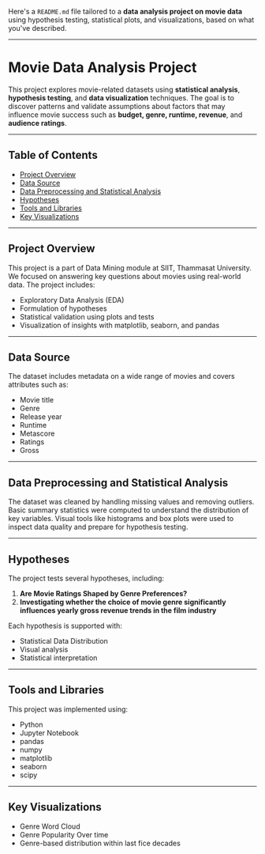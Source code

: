 Here's a `README.md` file tailored to a **data analysis project on movie data** using hypothesis testing, statistical plots, and visualizations, based on what you've described.

---

# Movie Data Analysis Project

This project explores movie-related datasets using **statistical analysis**, **hypothesis testing**, and **data visualization** techniques. The goal is to discover patterns and validate assumptions about factors that may influence movie success such as **budget, genre, runtime, revenue**, and **audience ratings**.

---

## Table of Contents

* [Project Overview](#project-overview)
* [Data Source](#data-source)
* [Data Preprocessing and Statistical Analysis](#data-preprocessing-and-statistical-analysis)
* [Hypotheses](#hypotheses)
* [Tools and Libraries](#tools-and-libraries)
* [Key Visualizations](#key-visualizations)
  
---

## Project Overview

This project is a part of Data Mining module at SIIT, Thammasat University. We focused on answering key questions about movies using real-world data. The project includes:

* Exploratory Data Analysis (EDA)
* Formulation of hypotheses
* Statistical validation using plots and tests
* Visualization of insights with matplotlib, seaborn, and pandas

---

## Data Source

The dataset includes metadata on a wide range of movies and covers attributes such as:

* Movie title
* Genre
* Release year
* Runtime
* Metascore
* Ratings
* Gross

---

## Data Preprocessing and Statistical Analysis

The dataset was cleaned by handling missing values and removing outliers. Basic summary statistics were computed to understand the distribution of key variables. Visual tools like histograms and box plots were used to inspect data quality and prepare for hypothesis testing.

---

## Hypotheses

The project tests several hypotheses, including:

1. **Are Movie Ratings Shaped by Genre Preferences?**
2. **Investigating whether the choice of movie genre significantly influences yearly gross revenue trends in the film industry**

Each hypothesis is supported with:

* Statistical Data Distribution
* Visual analysis
* Statistical interpretation

---

## Tools and Libraries

This project was implemented using:

* Python
* Jupyter Notebook
* pandas
* numpy
* matplotlib
* seaborn
* scipy


---

## Key Visualizations

* Genre Word Cloud
* Genre Popularity Over time
* Genre-based distribution within last fice decades

